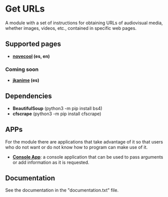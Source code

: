 # Get URLs
A module with a set of instructions for obtaining URLs of audiovisual media, whether images, videos, etc., contained in specific web pages.

## Supported pages
* **[novecool](https://www.novelcool.com) (es, en)**

### Coming soon
* **[jkanime](https://www.jkanime.net) (es)**

## Dependencies
* **BeautifulSoup** (python3 -m pip install bs4)
* **cfscrape** (python3 -m pip install cfscrape)

## APPs
For the module there are applications that take advantage of it so that users who do not want or do not know how to program can make use of it.

* **[Console App](https://www.github.com/FrankC64/GetURLs/tree/Console-App)**: a console application that can be used to pass arguments or add information as it is requested.

## Documentation
See the documentation in the "documentation.txt" file.
